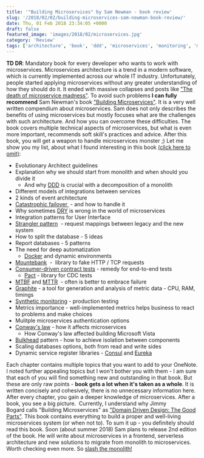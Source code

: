```yaml
---
title: '"Building Microservices" by Sam Newman - book review'
slug: '/2018/02/02/building-microservices-sam-newman-book-review/'
date: Thu, 01 Feb 2018 23:34:05 +0000
draft: false
featured_image: 'images/2018/02/microservices.jpg'
category: 'Review'
tags: ['architecture', 'book', 'ddd', 'microservices', 'monitoring', 'monolith', 'review', 'SOA']
---
```


**TD DR**: Mandatory book for every developer who wants to work with microservices. Microservices architecture is a trend in a modern software, which is currently implemented across our whole IT industry. Unfortunately, people started applying microservices without any greater understanding of how they should do it. It ended with massive collapses and posts like ["The death of microservice madness"](http://www.dwmkerr.com/the-death-of-microservice-madness-in-2018/). To avoid such problems **I can fully recommend** Sam Newman's book ["Building Microservices"](http://shop.oreilly.com/product/0636920033158.do). It is a very well written compendium about microservices. Sam does not only describes the benefits of using microservices but mostly focuses what are the challenges with such architecture. And how you can overcome these difficulties. The book covers multiple technical aspects of microservices, but what is even more important, recommends soft skill's practices and advice. After this book, you will get a weapon to handle microservices monster ;) Let me show you my list, about what I found interesting in this book [(click here to omit)](#list-end):

*   Evolutionary Architect guidelines
*   Explanation why we should start from monolith and when should you divide it
    *   And why [DDD](https://en.wikipedia.org/wiki/Domain-driven_design) is crucial with a decomposition of a monolith
*   Different models of integrations between services
*   2 kinds of event architecture
*   [Catastrophic failover ](https://martinfowler.com/bliki/CatastrophicFailover.html) - and how to handle it
*   Why sometimes [DRY](https://en.wikipedia.org/wiki/Don%27t_repeat_yourself) is wrong in the world of microservices
*   Integration patterns for User Interface
*   [Strangler pattern](https://docs.microsoft.com/en-us/azure/architecture/patterns/strangler)  - request mappings between legacy and the new system
*   How to split the database - 5 ideas
*   Report databases - 5 patterns
*   The need for deep automatization
    *   [Docker](https://www.docker.com/) and dynamic environments
*   [Mountebank](http://www.mbtest.org/)  -  library to fake HTTP / TCP requests
*   [Consumer-driven contract tests](https://martinfowler.com/articles/consumerDrivenContracts.html) \- remedy for end-to-end tests
    *   [Pact](https://docs.pact.io/) \- library for CDC tests
*   [MTBF](https://en.wikipedia.org/wiki/Mean_time_between_failures) and [MTTR](https://en.wikipedia.org/wiki/Mean_time_to_repair)  - often is better to embrace failure
*   [Graphite](https://graphiteapp.org/) \- a tool for generation and analysis of metric data - CPU, RAM, timings
*   [Synthetic monitoring](https://martinfowler.com/bliki/SyntheticMonitoring.html) - production testing
*   Metrics importance - well-implemented metrics helps business to react to problems and make choices
*   Mulitple microservices authentication options
*   [Conway's law](https://en.wikipedia.org/wiki/Conway%27s_law) - how it affects microservices
    *   How Conway's law affected building Microsoft Vista
*   [Bulkhead](https://docs.microsoft.com/en-us/azure/architecture/patterns/bulkhead) pattern - how to achieve isolation between components
*   Scaling databases options, both from read and write sides
*   Dynamic service register libraries - [Consul](https://www.consul.io/) and [Eureka](https://github.com/Netflix/eureka)

Each chapter contains multiple topics that you want to add to your OneNote. I noted further appealing topics but I won't bother you with them - I am sure that each of you will find something new and outstanding in that book. But these are only raw points - **book gets a lot when it's taken as a whole**. It is written concisely and cohesively, there is no unnecessary information here. After every chapter, you gain a deeper knowledge of microservices. After a book, you see a big picture.  Currently, I understand why Jimmy Bogard calls "Building Microservices" as ["Domain Driven Design: The Good Parts"](https://www.youtube.com/watch?v=lsmtWqcAj0E&feature=youtu.be&t=45m0s). This book contains everything to build a proper and well-living microservices system (or when not to). To sum it up - you definitely should read this book. Soon (about summer 2018) Sam plans to release 2nd edition of the book. He will write about microservices in a frontend, serverless architecture and new solutions to migrate from monolith to microservices. Worth checking even more. So [slash the monolith!](http://radblog.pl/wp-content/uploads/2018/02/slash-the-monolith.jpg)